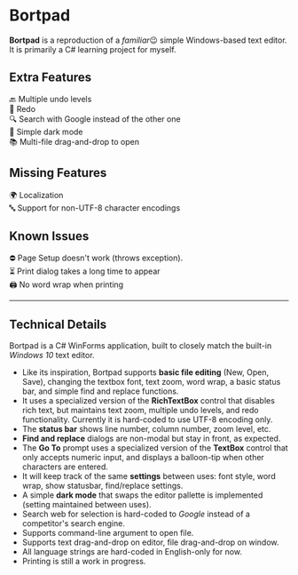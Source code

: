 # Bortpad
**Bortpad** is a reproduction of a *familiar*😉 simple Windows-based text editor.  
It is primarily a C# learning project for myself.  


## Extra Features
🔙 Multiple undo levels  
🔁 Redo  
🔍 Search with Google instead of the other one  
🌙 Simple dark mode  
📚 Multi-file drag-and-drop to open


## Missing Features
🌍 Localization  
🔤 Support for non-UTF-8 character encodings  


## Known Issues
⛔ Page Setup doesn't work (throws exception).  
⏳ Print dialog takes a long time to appear  
🖨️ No word wrap when printing  

---

## Technical Details
Bortpad is a C# WinForms application, built to closely match the built-in *Windows 10* text editor.  
- Like its inspiration, Bortpad supports **basic file editing** (New, Open, Save), changing the textbox font, text zoom, word wrap, a basic status bar, and simple find and replace functions.  
- It uses a specialized version of the **RichTextBox** control that disables rich text, but maintains text zoom, multiple undo levels, and redo functionality. Currently it is hard-coded to use UTF-8 encoding only.  
- The **status bar** shows line number, column number, zoom level, etc.  
- **Find and replace** dialogs are non-modal but stay in front, as expected.  
- The **Go To** prompt uses a specialized version of the **TextBox** control that only accepts numeric input, and displays a balloon-tip when other characters are entered.  
- It will keep track of the same **settings** between uses: font style, word wrap, show statusbar, find/replace settings.  
- A simple **dark mode** that swaps the editor pallette is implemented (setting maintained between uses).  
- Search web for selection is hard-coded to *Google* instead of a competitor's search engine.  
- Supports command-line argument to open file.  
- Supports text drag-and-drop on editor, file drag-and-drop on window.  
- All language strings are hard-coded in English-only for now.  
- Printing is still a work in progress.  
